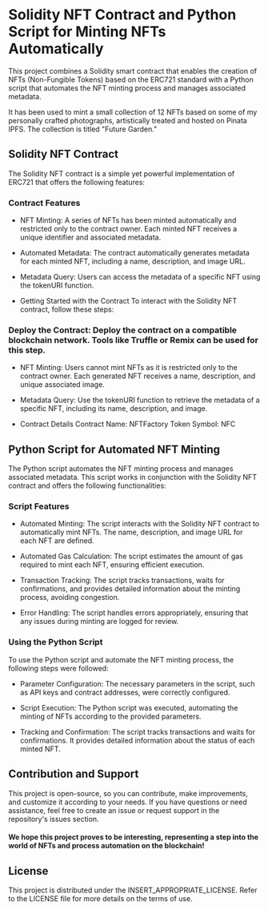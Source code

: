 # Solidity NFT Contract and Python Script for Minting NFTs Automatically
This project combines a Solidity smart contract that enables the creation of NFTs (Non-Fungible Tokens) based on the ERC721 standard with a Python script that automates the NFT minting process and manages associated metadata.

It has been used to mint a small collection of 12 NFTs based on some of my personally crafted photographs, artistically treated and hosted on Pinata IPFS. 
The collection is titled "Future Garden."

## Solidity NFT Contract
The Solidity NFT contract is a simple yet powerful implementation of ERC721 that offers the following features:

### Contract Features
- NFT Minting: A series of NFTs has been minted automatically and restricted only to the contract owner. Each minted NFT receives a unique identifier and associated metadata.

- Automated Metadata: The contract automatically generates metadata for each minted NFT, including a name, description, and image URL.

- Metadata Query: Users can access the metadata of a specific NFT using the tokenURI function.

- Getting Started with the Contract
To interact with the Solidity NFT contract, follow these steps:

### Deploy the Contract: Deploy the contract on a compatible blockchain network. Tools like Truffle or Remix can be used for this step.

- NFT Minting: Users cannot mint NFTs as it is restricted only to the contract owner. Each generated NFT receives a name, description, and unique associated image.

- Metadata Query: Use the tokenURI function to retrieve the metadata of a specific NFT, including its name, description, and image.

- Contract Details
Contract Name: NFTFactory
Token Symbol: NFC

## Python Script for Automated NFT Minting
The Python script automates the NFT minting process and manages associated metadata. This script works in conjunction with the Solidity NFT contract and offers the following functionalities:

### Script Features
- Automated Minting: The script interacts with the Solidity NFT contract to automatically mint NFTs. The name, description, and image URL for each NFT are defined.

- Automated Gas Calculation: The script estimates the amount of gas required to mint each NFT, ensuring efficient execution.

- Transaction Tracking: The script tracks transactions, waits for confirmations, and provides detailed information about the minting process, avoiding congestion.

- Error Handling: The script handles errors appropriately, ensuring that any issues during minting are logged for review.

### Using the Python Script
To use the Python script and automate the NFT minting process, the following steps were followed:

- Parameter Configuration: The necessary parameters in the script, such as API keys and contract addresses, were correctly configured.

- Script Execution: The Python script was executed, automating the minting of NFTs according to the provided parameters.

- Tracking and Confirmation: The script tracks transactions and waits for confirmations. It provides detailed information about the status of each minted NFT.

## Contribution and Support
This project is open-source, so you can contribute, make improvements, and customize it according to your needs. If you have questions or need assistance, feel free to create an issue or request support in the repository's issues section.

#### We hope this project proves to be interesting, representing a step into the world of NFTs and process automation on the blockchain!
## License
This project is distributed under the INSERT_APPROPRIATE_LICENSE. Refer to the LICENSE file for more details on the terms of use.











